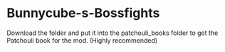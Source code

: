 # Bunnycube-s-Bossfights

Download the folder and put it into the patchouli_books folder to get the Patchouli book for the mod. (Highly recommended)
